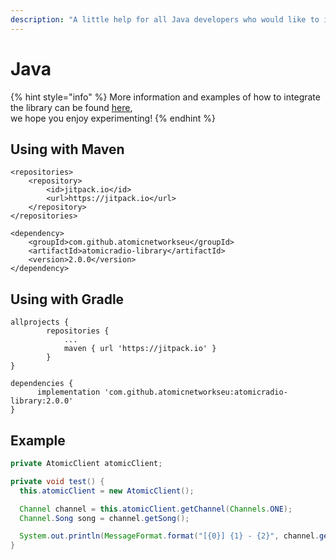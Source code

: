 ```yaml
---
description: "A little help for all Java developers who would like to include our services in their projects, we are happy to support you! \U0001F4DA"
---
```


# Java

{% hint style="info" %}
More information and examples of how to integrate the library can be found [here](https://github.com/atomicnetworkseu/atomicradio-library),  
we hope you enjoy experimenting!
{% endhint %}

## Using with Maven

```markup
<repositories>
    <repository>
        <id>jitpack.io</id>
        <url>https://jitpack.io</url>
    </repository>
</repositories>

<dependency>
    <groupId>com.github.atomicnetworkseu</groupId>
    <artifactId>atomicradio-library</artifactId>
    <version>2.0.0</version>
</dependency>
```

## Using with Gradle

```text
allprojects {
        repositories {
            ...
            maven { url 'https://jitpack.io' }
        }
}

dependencies {
      implementation 'com.github.atomicnetworkseu:atomicradio-library:2.0.0'
}
```

## Example

```java
private AtomicClient atomicClient;

private void test() {
  this.atomicClient = new AtomicClient();

  Channel channel = this.atomicClient.getChannel(Channels.ONE);
  Channel.Song song = channel.getSong();

  System.out.println(MessageFormat.format("[{0}] {1} - {2}", channel.getName(), song.getArtist(), song.getTitle()));
}
```

